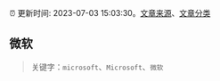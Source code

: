:alarm_clock: 更新时间: 2023-07-03 15:03:30。[文章来源](/README.md)、[文章分类](/TAGS.md)

## 微软


> 关键字：`microsoft`、`Microsoft`、`微软`



